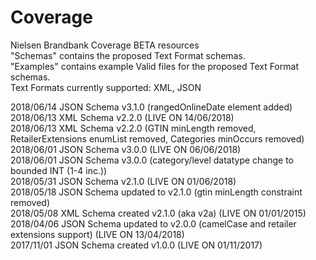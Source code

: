 # Coverage
Nielsen Brandbank Coverage BETA resources </BR>
"Schemas" contains the proposed Text Format schemas. </BR>
"Examples" contains example Valid files for the proposed Text Format schemas. </BR>
Text Formats currently supported: XML, JSON </BR>

2018/06/14 JSON Schema v3.1.0 (rangedOnlineDate element added) </BR>
2018/06/13 XML Schema v2.2.0 (LIVE ON 14/06/2018) </BR>
2018/06/13 XML Schema v2.2.0 (GTIN minLength removed, RetailerExtensions enumList removed, Categories minOccurs removed) </BR>
2018/06/01 JSON Schema v3.0.0 (LIVE ON 06/06/2018) </BR>
2018/06/01 JSON Schema v3.0.0 (category/level datatype change to bounded INT (1-4 inc.)) </BR>
2018/05/31 JSON Schema v2.1.0 (LIVE ON 01/06/2018) </BR>
2018/05/18 JSON Schema updated to v2.1.0 (gtin minLength constraint removed) </BR>
2018/05/08 XML Schema created v2.1.0 (aka v2a) (LIVE ON 01/01/2015) </BR>
2018/04/06 JSON Schema updated to v2.0.0 (camelCase and retailer extensions support) (LIVE ON 13/04/2018) </BR>
2017/11/01 JSON Schema created v1.0.0 (LIVE ON 01/11/2017) </BR>